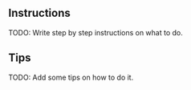 Instructions
------------
TODO: Write step by step instructions on what to do.

Tips
----
TODO: Add some tips on how to do it.
